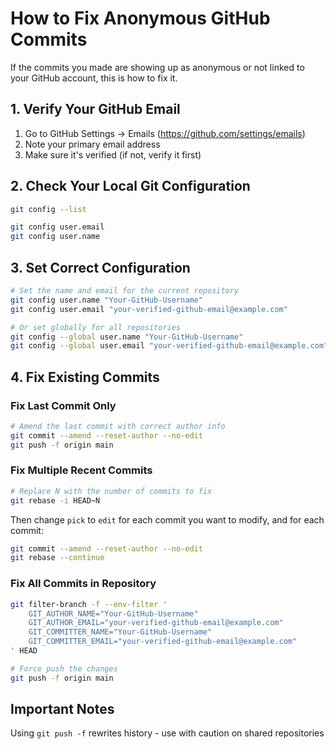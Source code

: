 # How to Fix Anonymous GitHub Commits

If the commits you made are showing up as anonymous or not linked to your GitHub account, this is how to fix it.

## 1. Verify Your GitHub Email

1. Go to GitHub Settings → Emails (https://github.com/settings/emails)
2. Note your primary email address
3. Make sure it's verified (if not, verify it first)

## 2. Check Your Local Git Configuration

```bash
git config --list

git config user.email
git config user.name
```

## 3. Set Correct Configuration

```bash
# Set the name and email for the current repository
git config user.name "Your-GitHub-Username"
git config user.email "your-verified-github-email@example.com"

# Or set globally for all repositories
git config --global user.name "Your-GitHub-Username"
git config --global user.email "your-verified-github-email@example.com"
```

## 4. Fix Existing Commits

### Fix Last Commit Only
```bash
# Amend the last commit with correct author info
git commit --amend --reset-author --no-edit
git push -f origin main
```

### Fix Multiple Recent Commits
```bash
# Replace N with the number of commits to fix
git rebase -i HEAD~N
```
Then change `pick` to `edit` for each commit you want to modify, and for each commit:
```bash
git commit --amend --reset-author --no-edit
git rebase --continue
```

### Fix All Commits in Repository
```bash
git filter-branch -f --env-filter '
    GIT_AUTHOR_NAME="Your-GitHub-Username"
    GIT_AUTHOR_EMAIL="your-verified-github-email@example.com"
    GIT_COMMITTER_NAME="Your-GitHub-Username"
    GIT_COMMITTER_EMAIL="your-verified-github-email@example.com"
' HEAD

# Force push the changes
git push -f origin main
```

## Important Notes

Using `git push -f` rewrites history - use with caution on shared repositories